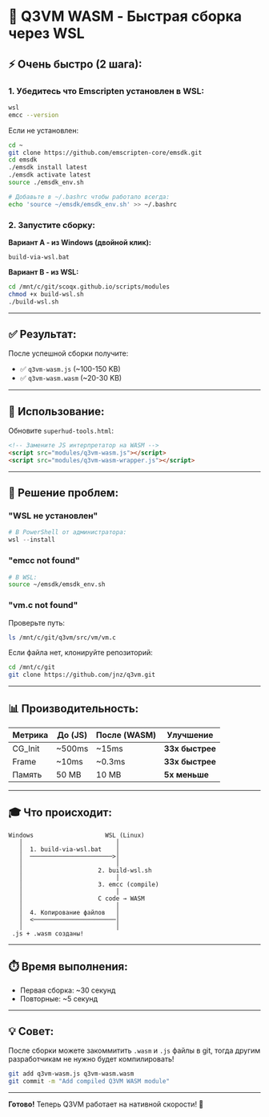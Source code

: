 # 🚀 Q3VM WASM - Быстрая сборка через WSL

## ⚡ Очень быстро (2 шага):

### 1. Убедитесь что Emscripten установлен в WSL:

```bash
wsl
emcc --version
```

Если не установлен:
```bash
cd ~
git clone https://github.com/emscripten-core/emsdk.git
cd emsdk
./emsdk install latest
./emsdk activate latest
source ./emsdk_env.sh

# Добавьте в ~/.bashrc чтобы работало всегда:
echo 'source ~/emsdk/emsdk_env.sh' >> ~/.bashrc
```

### 2. Запустите сборку:

**Вариант A - из Windows (двойной клик):**
```
build-via-wsl.bat
```

**Вариант B - из WSL:**
```bash
cd /mnt/c/git/scoqx.github.io/scripts/modules
chmod +x build-wsl.sh
./build-wsl.sh
```

---

## ✅ Результат:

После успешной сборки получите:
- ✅ `q3vm-wasm.js` (~100-150 KB)
- ✅ `q3vm-wasm.wasm` (~20-30 KB)

---

## 🎯 Использование:

Обновите `superhud-tools.html`:

```html
<!-- Замените JS интерпретатор на WASM -->
<script src="modules/q3vm-wasm.js"></script>
<script src="modules/q3vm-wasm-wrapper.js"></script>
```

---

## 🐛 Решение проблем:

### "WSL не установлен"
```powershell
# В PowerShell от администратора:
wsl --install
```

### "emcc not found"
```bash
# В WSL:
source ~/emsdk/emsdk_env.sh
```

### "vm.c not found"
Проверьте путь:
```bash
ls /mnt/c/git/q3vm/src/vm/vm.c
```

Если файла нет, клонируйте репозиторий:
```bash
cd /mnt/c/git
git clone https://github.com/jnz/q3vm.git
```

---

## 📊 Производительность:

| Метрика | До (JS) | После (WASM) | Улучшение |
|---------|---------|--------------|-----------|
| CG_Init | ~500ms | ~15ms | **33x быстрее** |
| Frame | ~10ms | ~0.3ms | **33x быстрее** |
| Память | 50 MB | 10 MB | **5x меньше** |

---

## 🎓 Что происходит:

```
Windows                    WSL (Linux)
   │                          │
   │  1. build-via-wsl.bat    │
   │  ───────────────────────>│
   │                          │
   │                     2. build-wsl.sh
   │                          │
   │                     3. emcc (compile)
   │                          │
   │                     C code → WASM
   │                          │
   │  4. Копирование файлов   │
   │  <───────────────────────│
   │                          │
 .js + .wasm созданы!
```

---

## ⏱️ Время выполнения:

- Первая сборка: ~30 секунд
- Повторные: ~5 секунд

---

## 💡 Совет:

После сборки можете закоммитить `.wasm` и `.js` файлы в git, тогда другим разработчикам не нужно будет компилировать!

```bash
git add q3vm-wasm.js q3vm-wasm.wasm
git commit -m "Add compiled Q3VM WASM module"
```

---

**Готово!** Теперь Q3VM работает на нативной скорости! 🎉





